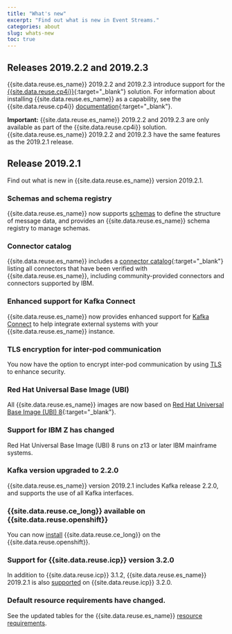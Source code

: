 ```yaml
---
title: "What's new"
excerpt: "Find out what is new in Event Streams."
categories: about
slug: whats-new
toc: true
---
```


## Releases 2019.2.2 and 2019.2.3

{{site.data.reuse.es_name}} 2019.2.2 and 2019.2.3 introduce support for the [{{site.data.reuse.cp4i}}](https://www.ibm.com/support/knowledgecenter/SSGT7J_19.3/welcome.html){:target="_blank"} solution. For information about installing {{site.data.reuse.es_name}} as a capability, see the {{site.data.reuse.cp4i}} [documentation](https://www.ibm.com/support/knowledgecenter/SSGT7J_19.3/install/install_event_streams.html){:target="_blank"}.

**Important:** {{site.data.reuse.es_name}} 2019.2.2 and 2019.2.3 are only available as part of the {{site.data.reuse.cp4i}} solution. {{site.data.reuse.es_name}} 2019.2.2 and 2019.2.3 have the same features as the 2019.2.1 release.

## Release 2019.2.1

Find out what is new in {{site.data.reuse.es_name}} version 2019.2.1.

### Schemas and schema registry

{{site.data.reuse.es_name}} now supports [schemas](../../schemas/overview/) to define the structure of message data, and provides an {{site.data.reuse.es_name}} schema registry to manage schemas.

### Connector catalog

{{site.data.reuse.es_name}} includes a [connector catalog](../../../connectors/){:target="_blank"} listing all connectors that have been verified with {{site.data.reuse.es_name}}, including  community-provided connectors and connectors supported by IBM.

### Enhanced support for Kafka Connect

{{site.data.reuse.es_name}} now provides enhanced support for [Kafka Connect](../../connecting/connectors/) to help integrate external systems with your {{site.data.reuse.es_name}} instance.

### TLS encryption for inter-pod communication

You now have the option to encrypt inter-pod communication by using [TLS](../../installing/planning/#securing-communication-between-pods) to enhance security.

### Red Hat Universal Base Image (UBI)

All {{site.data.reuse.es_name}} images are now based on [Red Hat Universal Base Image (UBI) 8](https://www.redhat.com/en/blog/introducing-red-hat-universal-base-image){:target="_blank"}.

### Support for IBM Z has changed
Red Hat Universal Base Image (UBI) 8 runs on z13 or later IBM mainframe systems.

### Kafka version upgraded to 2.2.0

{{site.data.reuse.es_name}} version 2019.2.1 includes Kafka release 2.2.0, and supports the use of all Kafka interfaces.

### {{site.data.reuse.ce_long}} available on {{site.data.reuse.openshift}}

You can now [install](../../installing/trying-out/) {{site.data.reuse.ce_long}} on the {{site.data.reuse.openshift}}.

### Support for {{site.data.reuse.icp}} version 3.2.0

In addition to {{site.data.reuse.icp}} 3.1.2, {{site.data.reuse.es_name}} 2019.2.1 is also [supported](../../installing/prerequisites/#container-environment) on {{site.data.reuse.icp}} 3.2.0.

### Default resource requirements have changed.

See the updated tables for the {{site.data.reuse.es_name}} [resource requirements](../../installing/prerequisites/#helm-resource-requirements).
